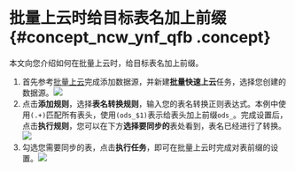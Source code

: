 # 批量上云时给目标表名加上前缀 {#concept_ncw_ynf_qfb .concept}

本文向您介绍如何在批量上云时，给目标表名加上前缀。

1.  首先参考[批量上云](intl.zh-CN/使用指南/数据集成/批量上云/批量上云.md#)完成添加数据源，并新建**批量快速上云**任务，选择您创建的数据源。![](http://static-aliyun-doc.oss-cn-hangzhou.aliyuncs.com/assets/img/40525/154865105221162_zh-CN.png)
2.  点击**添加规则**，选择**表名转换规则**，输入您的表名转换正则表达式。本例中使用`(.+)`匹配所有表头，使用`(ods_$1)`表示给表头加上前缀`ods_`。完成设置后，点击**执行规则**，您可以在下方**选择要同步的**表处看到，表名已经进行了转换。![](http://static-aliyun-doc.oss-cn-hangzhou.aliyuncs.com/assets/img/40525/154865105221163_zh-CN.png)
3.  勾选您需要同步的表，点击**执行任务**，即可在批量上云时完成对表前缀的设置。![](http://static-aliyun-doc.oss-cn-hangzhou.aliyuncs.com/assets/img/40525/154865105221164_zh-CN.png)

